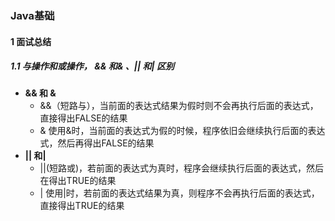 ### Java基础

#### 1 面试总结

##### 1.1 与操作和或操作， && 和& 、|| 和| 区别

- **&& 和 &**
  - &&（短路与），当前面的表达式结果为假时则不会再执行后面的表达式，直接得出FALSE的结果
  - &  使用&时，当前面的表达式为假的时候，程序依旧会继续执行后面的表达式，然后再得出FALSE的结果
- **|| 和|**
  - ||(短路或)，若前面的表达式为真时，程序会继续执行后面的表达式，然后在得出TRUE的结果
  - | 使用|时，若前面的表达式结果为真，则程序不会再执行后面的表达式，直接得出TRUE的结果

